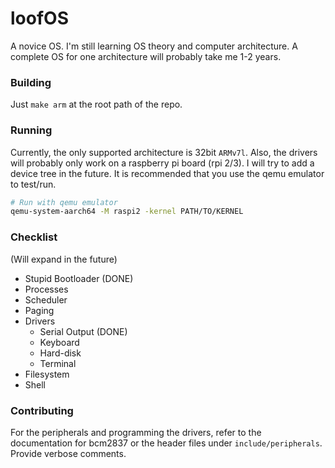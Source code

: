# loofOS
A novice OS. I'm still learning OS theory and computer architecture. A complete OS for one architecture will probably take me 1-2 years.

### Building
Just `make arm` at the root path of the repo.

### Running
Currently, the only supported architecture is 32bit `ARMv7l`. Also, the drivers will probably only work on a raspberry pi board (rpi 2/3). I will try to add a device tree in the future. It is recommended that you use the qemu emulator to test/run.
```sh
# Run with qemu emulator
qemu-system-aarch64 -M raspi2 -kernel PATH/TO/KERNEL
```

### Checklist
(Will expand in the future)
- Stupid Bootloader (DONE)
- Processes
- Scheduler
- Paging
- Drivers
	- Serial Output (DONE)
	- Keyboard
	- Hard-disk
	- Terminal
- Filesystem
- Shell

### Contributing
For the peripherals and programming the drivers, refer to the documentation for bcm2837 or the header files under `include/peripherals`. Provide verbose comments.
